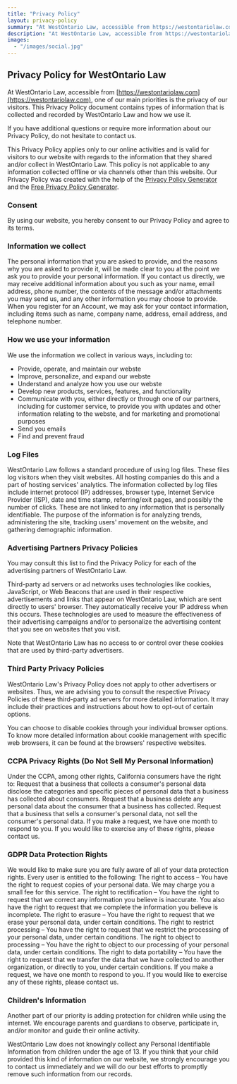 ```yaml
---
title: "Privacy Policy"
layout: privacy-policy
summary: "At WestOntario Law, accessible from https://westontariolaw.com, one of our main priorities is the privacy of our visitors. This Privacy Policy document contains types of information that is collected and recorded by WestOntario Law and how we use it."
description: "At WestOntario Law, accessible from https://westontariolaw.com, one of our main priorities is the privacy of our visitors. This Privacy Policy document contains types of information that is collected and recorded by WestOntario Law and how we use it."
images:
  - "/images/social.jpg"
---
```


## Privacy Policy for WestOntario Law

At WestOntario Law, accessible from [https://westontariolaw.com](https://westontariolaw.com), one of our main priorities is the privacy of our visitors. This Privacy Policy document contains types of information that is collected and recorded by WestOntario Law and how we use it.

If you have additional questions or require more information about our Privacy Policy, do not hesitate to contact us.

This Privacy Policy applies only to our online activities and is valid for visitors to our website with regards to the information that they shared and/or collect in WestOntario Law. This policy is not applicable to any information collected offline or via channels other than this website. Our Privacy Policy was created with the help of the [Privacy Policy Generator](https://www.privacypolicygenerator.info) and the [Free Privacy Policy Generator](https://www.privacypolicyonline.com).

### Consent

By using our website, you hereby consent to our Privacy Policy and agree to its terms.

### Information we collect

The personal information that you are asked to provide, and the reasons why you are asked to provide it, will be made clear to you at the point we ask you to provide your personal information.
If you contact us directly, we may receive additional information about you such as your name, email address, phone number, the contents of the message and/or attachments you may send us, and any other information you may choose to provide.
When you register for an Account, we may ask for your contact information, including items such as name, company name, address, email address, and telephone number.

### How we use your information

We use the information we collect in various ways, including to:


+ Provide, operate, and maintain our webste
+ Improve, personalize, and expand our webste
+ Understand and analyze how you use our webste
+ Develop new products, services, features, and functionality
+ Communicate with you, either directly or through one of our partners, including for customer service, to provide you with updates and other information relating to the webste, and for marketing and promotional purposes
+ Send you emails
+ Find and prevent fraud


### Log Files

WestOntario Law follows a standard procedure of using log files. These files log visitors when they visit websites. All hosting companies do this and a part of hosting services' analytics. The information collected by log files include internet protocol (IP) addresses, browser type, Internet Service Provider (ISP), date and time stamp, referring/exit pages, and possibly the number of clicks. These are not linked to any information that is personally identifiable. The purpose of the information is for analyzing trends, administering the site, tracking users' movement on the website, and gathering demographic information.




### Advertising Partners Privacy Policies

You may consult this list to find the Privacy Policy for each of the advertising partners of WestOntario Law.

Third-party ad servers or ad networks uses technologies like cookies, JavaScript, or Web Beacons that are used in their respective advertisements and links that appear on WestOntario Law, which are sent directly to users' browser. They automatically receive your IP address when this occurs. These technologies are used to measure the effectiveness of their advertising campaigns and/or to personalize the advertising content that you see on websites that you visit.

Note that WestOntario Law has no access to or control over these cookies that are used by third-party advertisers.

### Third Party Privacy Policies

WestOntario Law's Privacy Policy does not apply to other advertisers or websites. Thus, we are advising you to consult the respective Privacy Policies of these third-party ad servers for more detailed information. It may include their practices and instructions about how to opt-out of certain options. 

You can choose to disable cookies through your individual browser options. To know more detailed information about cookie management with specific web browsers, it can be found at the browsers' respective websites.

### CCPA Privacy Rights (Do Not Sell My Personal Information)

Under the CCPA, among other rights, California consumers have the right to:
Request that a business that collects a consumer's personal data disclose the categories and specific pieces of personal data that a business has collected about consumers.
Request that a business delete any personal data about the consumer that a business has collected.
Request that a business that sells a consumer's personal data, not sell the consumer's personal data.
If you make a request, we have one month to respond to you. If you would like to exercise any of these rights, please contact us.

### GDPR Data Protection Rights

We would like to make sure you are fully aware of all of your data protection rights. Every user is entitled to the following:
The right to access – You have the right to request copies of your personal data. We may charge you a small fee for this service.
The right to rectification – You have the right to request that we correct any information you believe is inaccurate. You also have the right to request that we complete the information you believe is incomplete.
The right to erasure – You have the right to request that we erase your personal data, under certain conditions.
The right to restrict processing – You have the right to request that we restrict the processing of your personal data, under certain conditions.
The right to object to processing – You have the right to object to our processing of your personal data, under certain conditions.
The right to data portability – You have the right to request that we transfer the data that we have collected to another organization, or directly to you, under certain conditions.
If you make a request, we have one month to respond to you. If you would like to exercise any of these rights, please contact us.

### Children's Information

Another part of our priority is adding protection for children while using the internet. We encourage parents and guardians to observe, participate in, and/or monitor and guide their online activity.

WestOntario Law does not knowingly collect any Personal Identifiable Information from children under the age of 13. If you think that your child provided this kind of information on our website, we strongly encourage you to contact us immediately and we will do our best efforts to promptly remove such information from our records.